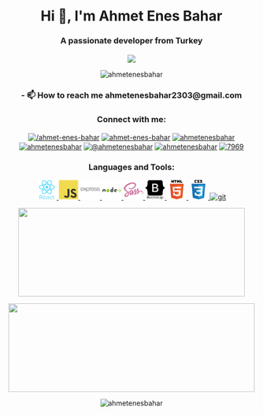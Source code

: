 <h1 align="center">Hi 👋, I'm Ahmet Enes Bahar</h1>
<h3 align="center">A passionate developer from Turkey</h3>
<div  align="center"> <img align="center" src="https://wakatime.com/badge/user/65cc48af-b2e8-49bf-833e-bb7851fcd02d.svg"/>
<p> <img  align="center" src="https://komarev.com/ghpvc/?username=ahmetenesbahar&label=Profile%20views&color=0e75b6&style=flat" alt="ahmetenesbahar" /> </p>
</div>


<h3 align="center">- 📫 How to reach me ahmetenesbahar2303@gmail.com</h3>

<h3 align="center">Connect with me:</h3>
<p align="center">
<a align="center" href="https://linkedin.com/in//ahmet-enes-bahar" target="blank"><img align="center" src="https://raw.githubusercontent.com/rahuldkjain/github-profile-readme-generator/master/src/images/icons/Social/linked-in-alt.svg" alt="/ahmet-enes-bahar" height="30" width="40" /></a>
<a align="center" href="https://stackoverflow.com/users/19339253/ahmet-enes-bahar" target="blank"><img align="center" src="https://raw.githubusercontent.com/rahuldkjain/github-profile-readme-generator/master/src/images/icons/Social/stack-overflow.svg" alt="ahmet-enes-bahar" height="30" width="40" /></a>
<a href="https://www.leetcode.com/ahmetenesbahar" target="blank"><img align="center" src="https://raw.githubusercontent.com/rahuldkjain/github-profile-readme-generator/master/src/images/icons/Social/leet-code.svg" alt="ahmetenesbahar" height="30" width="40" /></a>
<a align="center" href="https://instagram.com/ahmetenesbahar" target="blank"><img align="center" src="https://raw.githubusercontent.com/rahuldkjain/github-profile-readme-generator/master/src/images/icons/Social/instagram.svg" alt="ahmetenesbahar" height="30" width="40" /></a>
<a align="center" href="https://medium.com/@ahmetenesbahar" target="blank"><img align="center" src="https://raw.githubusercontent.com/rahuldkjain/github-profile-readme-generator/master/src/images/icons/Social/medium.svg" alt="@ahmetenesbahar" height="30" width="40" /></a>
<a align="center" href="https://www.hackerrank.com/ahmetenesbahar" target="blank"><img align="center" src="https://raw.githubusercontent.com/rahuldkjain/github-profile-readme-generator/master/src/images/icons/Social/hackerrank.svg" alt="ahmetenesbahar" height="30" width="40" /></a>
<a align="center" href="https://discordapp.com/users/252878122171629568" target="blank"><img align="center" src="https://raw.githubusercontent.com/rahuldkjain/github-profile-readme-generator/master/src/images/icons/Social/discord.svg" alt="7969" height="30" width="40" /></a>
</p>

<h3 align="center">Languages and Tools:</h3>
<p align="center">
 <a href="https://reactjs.org/" target="_blank" rel="noreferrer"> <img src="https://raw.githubusercontent.com/devicons/devicon/master/icons/react/react-original-wordmark.svg" alt="react" width="40" height="40"/> </a>
 <a href="https://developer.mozilla.org/en-US/docs/Web/JavaScript" target="_blank" rel="noreferrer"> <img src="https://raw.githubusercontent.com/devicons/devicon/master/icons/javascript/javascript-original.svg" alt="javascript" width="40" height="40"/> </a><a href="https://expressjs.com" target="_blank" rel="noreferrer"> <img src="https://raw.githubusercontent.com/devicons/devicon/master/icons/express/express-original-wordmark.svg" alt="express" width="40" height="40"/> </a> <a href="https://nodejs.org" target="_blank" rel="noreferrer"> <img src="https://raw.githubusercontent.com/devicons/devicon/master/icons/nodejs/nodejs-original-wordmark.svg" alt="nodejs" width="40" height="40"/> </a> <a href="https://sass-lang.com" target="_blank" rel="noreferrer"> <img src="https://raw.githubusercontent.com/devicons/devicon/master/icons/sass/sass-original.svg" alt="sass" width="40" height="40"/> </a><a align="center" href="https://getbootstrap.com" target="_blank" rel="noreferrer"> <img src="https://raw.githubusercontent.com/devicons/devicon/master/icons/bootstrap/bootstrap-plain-wordmark.svg" alt="bootstrap" width="40" height="40"/> </a><a href="https://www.w3.org/html/" target="_blank" rel="noreferrer"> <img src="https://raw.githubusercontent.com/devicons/devicon/master/icons/html5/html5-original-wordmark.svg" alt="html5" width="40" height="40"/> </a> <a href="https://www.w3schools.com/css/" target="_blank" rel="noreferrer"> <img src="https://raw.githubusercontent.com/devicons/devicon/master/icons/css3/css3-original-wordmark.svg" alt="css3" width="40" height="40"/> </a>   <a href="https://git-scm.com/" target="_blank" rel="noreferrer"> <img src="https://www.vectorlogo.zone/logos/git-scm/git-scm-icon.svg" alt="git" width="40" height="40"/> </a>  </p>

<a href="https://github.com/ahmetenesbahar">
 <p align="center"> <img align="center" height="180em" width="460em"  src="https://github-readme-stats-eight-theta.vercel.app/api/top-langs/?username=ahmetenesbahar&layout=compact&langs_count=8&theme=tokyonight"/></p>
  <p align="center"> <img align="center" height="180em" width="500em" src="https://github-readme-stats-eight-theta.vercel.app/api?username=ahmetenesbahar&show_icons=true&theme=tokyonight&include_all_commits=true&count_private=true"/></p>
</a>

<p align="center"><img  src="https://github-readme-streak-stats.herokuapp.com/?user=ahmetenesbahar&theme=tokyonight" width="460em"  alt="ahmetenesbahar" /></p>
